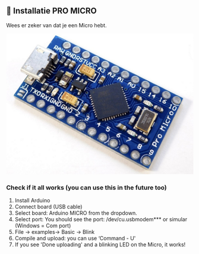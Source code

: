 ## :rocket: Installatie PRO MICRO
Wees er zeker van dat je een Micro hebt. 

![](../imagesGit/proMicro.jpg)

### Check if it all works (you can use this in the future too)
1. Install Arduino
2. Connect board (USB cable)
3. Select board: Arduino MICRO from the dropdown.
4. Select port: You should see the port: /dev/cu.usbmodem*** or simular (Windows = Com port)
5. File → examples→ Basic → Blink
6. Compile and upload: you can use  ‘Command - U'
7. If you see 'Done uploading' and a blinking LED on the Micro, it works!  

